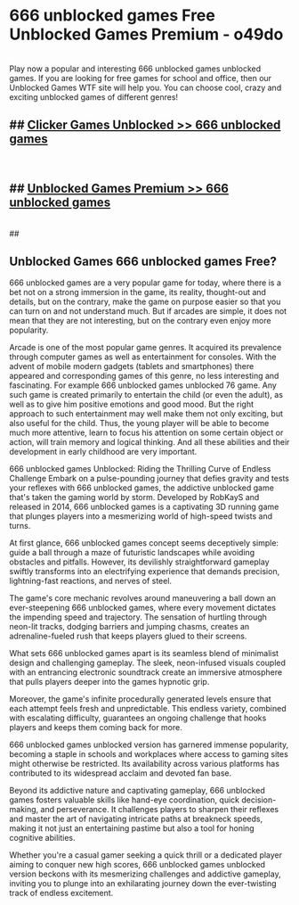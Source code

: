 # 666 unblocked games  Free Unblocked Games Premium - o49do <br>
<br>
Play now a popular and interesting 666 unblocked games unblocked games. If you are looking for free games for school and office, then our Unblocked Games WTF site will help you. You can choose cool, crazy and exciting unblocked games of different genres!


## ##  [Clicker Games Unblocked >> 666 unblocked games](http://freeplayer.one?title=666_unblocked_games&ref=UGames)
  <br>

##  ## [Unblocked Games Premium >> 666 unblocked games](http://freeplayer.one?title=666_unblocked_games&ref=UGames)
  <br>
  ##



## Unblocked Games 666 unblocked games Free?

666 unblocked games are a very popular game for today, where there is a bet not on a strong immersion in the game, its reality, thought-out and details, but on the contrary, make the game on purpose easier so that you can turn on and not understand much. But if arcades are simple, it does not mean that they are not interesting, but on the contrary even enjoy more popularity.

Arcade is one of the most popular game genres. It acquired its prevalence through computer games as well as entertainment for consoles. With the advent of mobile modern gadgets (tablets and smartphones) there appeared and corresponding games of this genre, no less interesting and fascinating. For example 666 unblocked games unblocked 76 game. Any such game is created primarily to entertain the child (or even the adult), as well as to give him positive emotions and good mood. But the right approach to such entertainment may well make them not only exciting, but also useful for the child. Thus, the young player will be able to become much more attentive, learn to focus his attention on some certain object or action, will train memory and logical thinking. And all these abilities and their development in early childhood are very important.

666 unblocked games Unblocked: Riding the Thrilling Curve of Endless Challenge
Embark on a pulse-pounding journey that defies gravity and tests your reflexes with 666 unblocked games, the addictive unblocked game that's taken the gaming world by storm. Developed by RobKayS and released in 2014, 666 unblocked games is a captivating 3D running game that plunges players into a mesmerizing world of high-speed twists and turns.

At first glance, 666 unblocked games concept seems deceptively simple: guide a ball through a maze of futuristic landscapes while avoiding obstacles and pitfalls. However, its devilishly straightforward gameplay swiftly transforms into an electrifying experience that demands precision, lightning-fast reactions, and nerves of steel.

The game's core mechanic revolves around maneuvering a ball down an ever-steepening 666 unblocked games, where every movement dictates the impending speed and trajectory. The sensation of hurtling through neon-lit tracks, dodging barriers and jumping chasms, creates an adrenaline-fueled rush that keeps players glued to their screens.

What sets 666 unblocked games apart is its seamless blend of minimalist design and challenging gameplay. The sleek, neon-infused visuals coupled with an entrancing electronic soundtrack create an immersive atmosphere that pulls players deeper into the games hypnotic grip.

Moreover, the game's infinite procedurally generated levels ensure that each attempt feels fresh and unpredictable. This endless variety, combined with escalating difficulty, guarantees an ongoing challenge that hooks players and keeps them coming back for more.

666 unblocked games unblocked version has garnered immense popularity, becoming a staple in schools and workplaces where access to gaming sites might otherwise be restricted. Its availability across various platforms has contributed to its widespread acclaim and devoted fan base.

Beyond its addictive nature and captivating gameplay, 666 unblocked games fosters valuable skills like hand-eye coordination, quick decision-making, and perseverance. It challenges players to sharpen their reflexes and master the art of navigating intricate paths at breakneck speeds, making it not just an entertaining pastime but also a tool for honing cognitive abilities.

Whether you're a casual gamer seeking a quick thrill or a dedicated player aiming to conquer new high scores, 666 unblocked games unblocked version beckons with its mesmerizing challenges and addictive gameplay, inviting you to plunge into an exhilarating journey down the ever-twisting track of endless excitement.